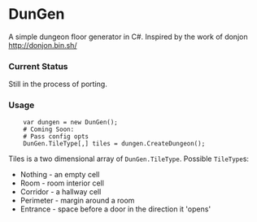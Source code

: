 # DunGen

A simple dungeon floor generator in C#. Inspired by the work of donjon http://donjon.bin.sh/

### Current Status

Still in the process of porting.

### Usage

```
	var dungen = new DunGen();
	# Coming Soon:
	# Pass config opts
	DunGen.TileType[,] tiles = dungen.CreateDungeon();

```

Tiles is a two dimensional array of `DunGen.TileType`. Possible `TileType`s:

- Nothing - an empty cell
- Room - room interior cell
- Corridor - a hallway cell
- Perimeter - margin around a room
- Entrance - space before a door in the direction it 'opens'

